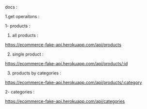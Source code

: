 docs :

1.get operaitons :

1- products :

1) all products :

https://ecommerce-fake-api.herokuapp.com/api/products

2) single product :

https://ecommerce-fake-api.herokuapp.com/api/products/:id

3) products by categories :

https://ecommerce-fake-api.herokuapp.com/api/products/:category

2- categories :

https://ecommerce-fake-api.herokuapp.com/api/categories
